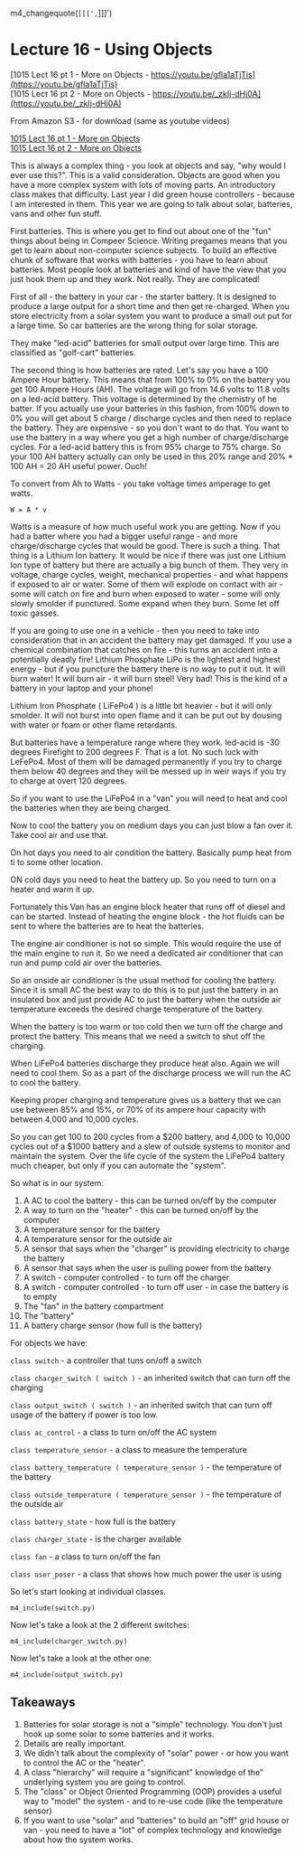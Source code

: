 m4_changequote(`[[[',`]]]')


# Lecture 16 - Using Objects

[1015 Lect 16 pt 1 - More on Objects - https://youtu.be/gfla1aTjTis](https://youtu.be/gfla1aTjTis)<br>
[1015 Lect 16 pt 2 - More on Objects - https://youtu.be/_zkIj-dHi0A](https://youtu.be/_zkIj-dHi0A)<br>

From Amazon S3 - for download (same as youtube videos)

[1015 Lect 16 pt 1 - More on Objects](http://uw-s20-2015.s3.amazonaws.com/1015-L-16-pt1-objects.mp4)<br>
[1015 Lect 16 pt 2 - More on Objects](http://uw-s20-2015.s3.amazonaws.com/1015-L-16-object-pt2.mp4)<br>





This is always a complex thing - you look at objects and say, "why would I ever use this?".
This is a valid consideration.  Objects are good when you have a more complex system
with lots of moving parts.   An introductory class makes that difficulty.  Last year I
did green house controllers - because I am interested in them.    This year we
are going to talk about solar, batteries, vans and other fun stuff.

First batteries.  This is where you get to find out about one of the "fun" things about
being in Compeer Science.   Writing pregames means that you get to learn about non-computer science
subjects.   To build an effective chunk of software that works with batteries - you have to learn
about batteries.  Most people look at batteries and kind of have the view that you just hook them
up and they work.  Not really.  They are complicated!

First of all - the battery in your car - the starter battery.  It is designed to produce
a large output for a short time and then get re-charged.  When you store electricity from
a solar system you want to produce a small out put for a large time.  So car batteries are
the wrong thing for solar storage.

They make "led-acid" batteries for small output over large time.  This are classified as
"golf-cart" batteries.  

The second thing is how batteries are rated.  Let's say you have a 100 Ampere Hour battery.
This means that from 100% to 0% on the battery you get 100 Ampere Hours (AH).  The voltage
will go from 14.6 volts to  11.8 volts on a led-acid battery.  This voltage is determined
by the chemistry of he batter.  If you actually use your batteries in this fashion, from
100% down to 0% you will get about 5 charge / discharge cycles and then need to replace
the battery.  They are expensive - so you don't want to do that.  You want to use the
battery in a way where you get a high number of charge/discharge cycles.  For a 
led-acid battery this is from 95% charge to 75% charge.  So your 100 AH battery actually
can only be used in this 20% range and 20% * 100 AH = 20 AH useful power.  Ouch!

To convert from Ah to Watts - you take voltage times amperage to get watts.

```
W = A * v
```

Watts is a measure of how much useful work you are getting.   Now if you had a 
batter where you had a bigger useful range - and more charge/discharge cycles 
that would be good.   There is such a thing.  That thing is a Lithium Ion
battery.  It would be nice if there was just one Lithium Ion type of battery
but there are actually a big bunch of them.  They very in voltage, charge
cycles,  weight, mechanical properties - and what happens if exposed to
air or water.   Some of them will explode on contact with air - some will
catch on fire and burn when exposed to water - some will only slowly smolder
if punctured.  Some expand when they burn.  Some let off toxic gasses.

If you are going to use one in a vehicle - then you need to take into 
consideration that in an accident the battery may get damaged.  If you use
a chemical combination that catches on fire - this turns an accident into
a potentially deadly fire!   Lithium Phosphate LiPo is the lightest and
highest energy - but if you puncture the battery there is no way to 
put it out.  It will burn water!  It will burn air - it will burn steel!
Very bad!  This is the kind of a battery in your laptop and your phone!

Lithium Iron Phosphate ( LiFePo4 ) is a little bit heavier - but it will only
smolder.   It will not burst into open flame and it can be put out by dousing
with water or foam or other flame retardants. 

But batteries have a temperature range where they work. led-acid is -30 degrees Firefight to 200 degrees F.
That is a lot.   No such luck with LeFePo4.  Most of them will be damaged permanently if you try to
charge them below 40 degrees and they will be messed up in weir ways if you try to charge at overt 120
degrees.

So if you want to use the LiFePo4 in a "van" you will need to heat and cool
the batteries when they are being charged.

Now to cool the battery you on medium days you can just blow a fan over it.
Take cool air and use that.

On hot days you need to air condition the battery.  Basically pump heat
from ti to some other location.

ON cold days you need to heat the battery up.  So you need to turn on 
a heater and warm it up.

Fortunately this Van has an engine block heater that runs off of diesel 
and can be started.  Instead of heating the engine block - the hot fluids
can be sent to where the batteries are to heat the batteries.

The engine air conditioner is not so simple.  This would require the
use of the main engine to run it.  So we need a dedicated air conditioner
that can run and pump cold air over the batteries.

So an onside air conditioner is the usual method for cooling the battery.
Since it is small AC the best way to do this is to put just the battery
in an insulated box and just provide AC to just the battery when the outside
air temperature exceeds the desired charge temperature of the battery.   

When the battery is too warm or too cold then we turn off the charge and
protect the battery.   This means that we need a switch to shut off
the charging.

When LiFePo4 batteries discharge they produce heat also.  Again we
will need to cool them.  So as a part of the discharge process we will
run the AC to cool the battery.

Keeping proper charging and temperature gives us a battery that we 
can use between 85% and 15%, or 70% of its ampere hour capacity
with between 4,000 and 10,000 cycles.

So you can get 100 to 200 cycles from a $200 battery, and
4,000 to 10,000 cycles out of a $1000 battery and a slew of
outside systems to monitor and maintain the system.  Over the
life cycle of the system the LiFePo4 battery much cheaper, but 
only if you can automate the "system".

So what is in our system:

1. A AC to cool the battery - this can be turned on/off by the computer
2. A way to turn on the "heater" - this can be turned on/off by the computer
3. A temperature sensor for the battery
4. A temperature sensor for the outside air
5. A sensor that says when the "charger" is providing electricity to charge the battery
6. A sensor that says when the user is pulling power from the battery
7. A switch - computer controlled - to turn off the charger
8. A switch - computer controlled - to turn off user - in case the battery is to empty
9. The "fan" in the battery compartment
10. The "battery"
11. A battery charge sensor (how full is the battery)

For objects we have:

`class switch` - a controller that tuns on/off a switch

`class charger_switch ( switch )` - an inherited switch that can turn off the charging

`class output_switch ( switch )` - an  inherited switch that can turn off usage of the battery if power is too low.

`class ac_control` - a class to turn on/off the AC system

`class temperature_sensor` - a class to measure the temperature 

`class battery_temperature ( temperature_sensor )` - the temperature of the battery

`class outside_temperature ( temperature_sensor )` - the temperature of the outside air

`class battery_state` - how full is the battery

`class charger_state` - is the charger available

`class fan` - a class to turn on/off the fan

`class user_poser` - a class that shows how much power the user is using



So let's start looking at individual classes.


```
m4_include(switch.py)
```

Now let's take a look at the 2 different switches:

```
m4_include(charger_switch.py)

```

Now let's take a look at the other one:


```
m4_include(output_switch.py)

```

## Takeaways

1. Batteries for solar storage is not a "simple" technology.  You don't just hook up some solar to some batteries and it works.
2. Details are really important.
3. We didn't talk about the complexity of "solar" power - or how you want to control the AC or the "heater".
4. A class "hierarchy" will require a "significant" knowledge of the" underlying system you are going to control.
5. The "class" or Object Oriented Programming (OOP) provides a useful way to "model" the system - and to re-use code (like the temperature sensor) 
6. If you want to use "solar" and "batteries" to build an "off" grid house or van - you need to have a "lot" of complex technology and knowledge about how the system works.



